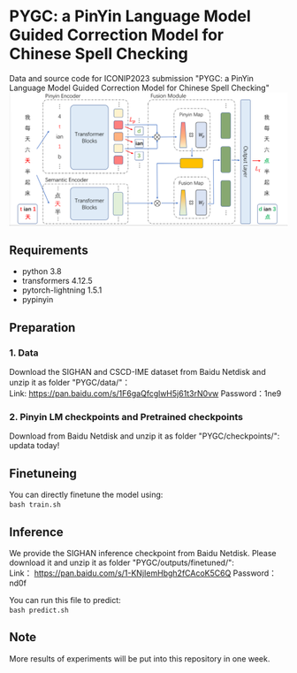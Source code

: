 # PYGC: a PinYin Language Model Guided Correction Model for Chinese Spell Checking
Data and source code for ICONIP2023 submission "PYGC: a PinYin Language Model Guided Correction Model for Chinese Spell Checking"  
![image](./architecture.png)

## Requirements
- python 3.8
- transformers 4.12.5
- pytorch-lightning 1.5.1
- pypinyin

## Preparation
### 1. Data
Download the SIGHAN and CSCD-IME dataset from Baidu Netdisk and unzip it as folder "PYGC/data/"：  
Link: https://pan.baidu.com/s/1F6gaQfcglwH5j61t3rN0vw Password：1ne9  
### 2. Pinyin LM checkpoints and Pretrained checkpoints 
Download from Baidu Netdisk and unzip it as folder "PYGC/checkpoints/":  
updata today!

## Finetuneing
You can directly finetune the model using:  
`bash train.sh`  

## Inference
We provide the SIGHAN inference checkpoint from Baidu Netdisk. Please download it and unzip it as folder "PYGC/outputs/finetuned/":    
Link：
https://pan.baidu.com/s/1-KNjIemHbgh2fCAcoK5C6Q 
Password：nd0f  

You can run this file to predict:  
`bash predict.sh`

## Note
More results of experiments will be put into this repository in one week.
